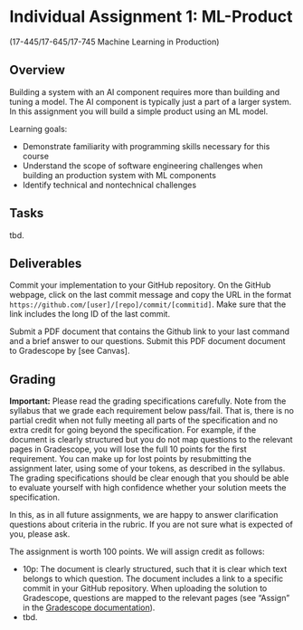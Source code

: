 # Individual Assignment 1: ML-Product

(17-445/17-645/17-745 Machine Learning in Production)

## Overview

Building a system with an AI component requires more than building and tuning a model. The AI component is typically just a part of a larger system. In this assignment you will build a simple product using an ML model.

Learning goals:
* Demonstrate familiarity with programming skills necessary for this course
* Understand the scope of software engineering challenges when building an production system with ML components
* Identify technical and nontechnical challenges 

## Tasks

tbd.



## Deliverables

Commit your implementation to your GitHub repository. On the GitHub webpage, click on the last commit message and copy the URL in the format `https://github.com/[user]/[repo]/commit/[commitid]`. Make sure that the link includes the long ID of the last commit.

Submit a PDF document that contains the Github link to your last command and a brief answer to our questions. Submit this PDF document document to Gradescope by [see Canvas]. 


## Grading

**Important:** Please read the grading specifications carefully. Note from the syllabus that we grade each requirement below pass/fail. That is, there is no partial credit when not fully meeting all parts of the specification and no extra credit for going beyond the specification. For example, if the document is clearly structured but you do not map questions to the relevant pages in Gradescope, you will lose the full 10 points for the first requirement. You can make up for lost points by resubmitting the assignment later, using some of your tokens, as described in the syllabus. The grading specifications should be clear enough that you should be able to evaluate yourself with high confidence whether your solution meets the specification.

In this, as in all future assignments, we are happy to answer clarification questions about criteria in the rubric. If you are not sure what is expected of you, please ask.

The assignment is worth 100 points. We will assign credit as follows:

* 10p: The document is clearly structured, such that it is clear which text belongs to which question. The document includes a link to a specific commit in your GitHub repository. When uploading the solution to Gradescope, questions are mapped to the relevant pages (see “Assign” in the [Gradescope documentation](https://gradescope-static-assets.s3.amazonaws.com/help/submitting_hw_guide.pdf)).
* tbd.

